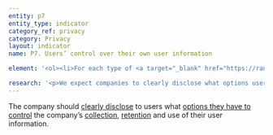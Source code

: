 ```yaml
---
entity: p7
entity_type: indicator
category_ref: privacy
category: Privacy
layout: indicator
name: P7. Users’ control over their own user information

element: '<ol><li>For each type of <a target="_blank" href="https://rankingdigitalrights.org/2018-indicators/#userinformation">user information</a> the company collects, does the company <a target="_blank" href="https://rankingdigitalrights.org/2018-indicators/#clearlydisclose">clearly disclose</a> whether users can control the company’s collection of this user information?</li><li>For each type of <a target="_blank" href="https://rankingdigitalrights.org/2018-indicators/#userinformation">user information</a> the company collects, does the company <a target="_blank" href="https://rankingdigitalrights.org/2018-indicators/#clearlydisclose">clearly disclose</a> whether users can delete this user information?</li><li>Does the company <a target="_blank" href="https://rankingdigitalrights.org/2018-indicators/#clearlydisclose">clearly disclose</a> that it provides users with <a target="_blank" href="https://rankingdigitalrights.org/2018-indicators/#options">options to control</a> how their user information is used for targeted advertising?</li><li>Does the company <a target="_blank" href="https://rankingdigitalrights.org/2018-indicators/#clearlydisclose">clearly disclose</a> that targeted advertising is off by default?</li><li>(For <a target="_blank" href="https://rankingdigitalrights.org/2018-indicators/#mobile">mobile ecosystems</a>): Does the company <a target="_blank" href="https://rankingdigitalrights.org/2018-indicators/#clearlydisclose">clearly disclose</a> that it provides users with options to control the device’s <a target="_blank" href="https://rankingdigitalrights.org/2018-indicators/#geolocation">geolocation</a> functions?</li></ol>'

research: '<p>We expect companies to clearly disclose what options users have to control the information that companies collect and retain about them. Enabling users to control what information about them that a company collects and retains would mean giving users the ability to delete specific types of user information without requiring them to delete their entire account. We therefore expect companies to clearly disclose whether users have the option to delete specific types of user information.</p><p>In addition, we expect companies to enable users to control the use of their information for the purpose of targeted advertising. Targeted advertising requires extensive collection and retention of user information that is tantamount to tracking. Companies should therefore clearly disclose whether users have options to control how their information is being used for these purposes.</p><p>For mobile ecosystems, we expect companies to clearly disclose what options users have to control the collection of their location information. A user’s location changes frequently and many users carry their mobile devices nearly everywhere, making the collection of this type of information particularly sensitive. In addition, the location settings on mobile ecosystems can influence how other products and services access their location information. For instance, mobile apps may enable users to control location information. However, if the device on which those mobile apps run collects geolocation data by default and does not give users a way to turn this off, users may not be able to limit that mobile app’s collection of their location information. For these reasons, we expect companies to disclose that users can control how their device interacts with their location information.</p><p><b>Potential sources:</b></p><ul><li>Company privacy policy</li><li>Company account settings page</li></ul>'
---
```

The company should <a target="_blank" href="https://rankingdigitalrights.org/2018-indicators/#clearlydisclose">clearly disclose</a> to users what <a target="_blank" href="https://rankingdigitalrights.org/2018-indicators/#options">options they have to control</a> the company’s <a target="_blank" href="https://rankingdigitalrights.org/2018-indicators/#collect">collection</a>, <a target="_blank" href="https://rankingdigitalrights.org/2018-indicators/#retention">retention</a> and use of their user information.